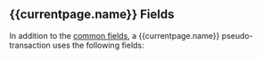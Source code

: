 ## {{currentpage.name}} Fields

In addition to the [common fields](pseudo-transaction-types.html), a {{currentpage.name}} pseudo-transaction uses the following fields:
